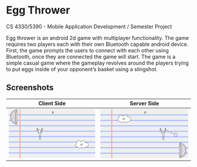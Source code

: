 # Egg Thrower
CS 4330/5390 - Mobile Application Development / Semester Project

Egg thrower is an android 2d game with multiplayer functionality. 
The game requires two players each with their own Bluetooth capable android device. 
First, the game prompts the users to connect with each other using Bluetooth, 
once they are connected the game will start. The game is a simple casual game where 
the gameplay revolves around the players trying to put eggs inside of your opponent’s 
basket using a slingshot.

## Screenshots
Client Side | Server Side
---------------------------- | --------------------------------
![](screenshots/ss2.png?raw=true) | ![](screenshots/ss3.png?raw=true) |
